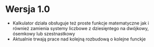 # Wersja 1.0
- Kalkulator działa obsługuje też proste funkcje matematyczne jak i również zamienia systemy liczbowe z dziesięntego na dwójkowy, ósemkowy lub szestnastkowy
- Aktualnie trwają prace nad kolejną rozbudową o kolejne funckje
